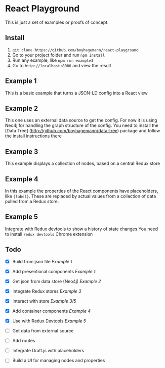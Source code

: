 React Playground
========================================================

This is just a set of examples or proofs of concept.


## Install

1. `git clone https://github.com/boyhagemann/react-playground`
2. Go to your project folder and run `npm install`
3. Run any example, like `npm run example3`
4. Go to `http://localhost:8080` and view the result

## Example 1
This is a basic example that turns a JSON-LD config into a React view

## Example 2
This one uses an external data source to get the config.
For now it is using Neo4j for handling the graph structure of the config.
You need to install the [Data Tree] (http://github.com/boyhagemann/data-tree) package and follow the install instructions there

## Example 3
This example displays a collection of nodes, based on a central Redux store

## Example 4
In this example the properties of the React components have placeholders, like `{label}`.
These are replaced by actual values from a collection of data pulled from a Redux store.

## Example 5
Integrate with Redux devtools to show a history of state changes
You need to install `redux devtools` Chrome extension

## Todo

* [x] Build from json file *Example 1*
* [x] Add presentional components *Example 1*
* [x] Get json from data store (Neo4j) *Example 2*
* [x] Integrate Redux stores *Example 3*
* [x] Interact with store *Example 3/5*
* [x] Add container components *Example 4*
* [x] Use with Redux Devtools *Example 5*
* [ ] Get data from external source
* [ ] Add routes
* [ ] Integrate Draft.js with placeholders
* [ ] Build a UI for managing nodes and properties

